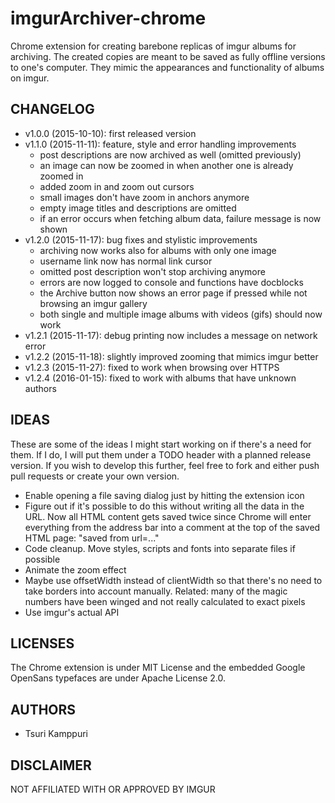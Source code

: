 # imgurArchiver-chrome

Chrome extension for creating barebone replicas of imgur albums for archiving.
The created copies are meant to be saved as fully offline versions to one's
computer. They mimic the appearances and functionality of albums on imgur.

## CHANGELOG ##

* v1.0.0 (2015-10-10): first released version
* v1.1.0 (2015-11-11): feature, style and error handling improvements
  * post descriptions are now archived as well (omitted previously)
  * an image can now be zoomed in when another one is already zoomed in
  * added zoom in and zoom out cursors
  * small images don't have zoom in anchors anymore
  * empty image titles and descriptions are omitted
  * if an error occurs when fetching album data, failure message is now shown
* v1.2.0 (2015-11-17): bug fixes and stylistic improvements
  * archiving now works also for albums with only one image
  * username link now has normal link cursor
  * omitted post description won't stop archiving anymore
  * errors are now logged to console and functions have docblocks
  * the Archive button now shows an error page if pressed while not browsing an
    imgur gallery
  * both single and multiple image albums with videos (gifs) should now work
* v1.2.1 (2015-11-17): debug printing now includes a message on network error
* v1.2.2 (2015-11-18): slightly improved zooming that mimics imgur better
* v1.2.3 (2015-11-27): fixed to work when browsing over HTTPS
* v1.2.4 (2016-01-15): fixed to work with albums that have unknown authors

## IDEAS ##

These are some of the ideas I might start working on if there's a need for
them. If I do, I will put them under a TODO header with a planned release
version. If you wish to develop this further, feel free to fork and either push
pull requests or create your own version.

* Enable opening a file saving dialog just by hitting the extension icon
* Figure out if it's possible to do this without writing all the data in the
  URL. Now all HTML content gets saved twice since Chrome will enter everything
  from the address bar into a comment at the top of the saved HTML page: "saved
  from url=..."
* Code cleanup. Move styles, scripts and fonts into separate files if possible
* Animate the zoom effect
* Maybe use offsetWidth instead of clientWidth so that there's no need to take
  borders into account manually. Related: many of the magic numbers have been
  winged and not really calculated to exact pixels
* Use imgur's actual API

## LICENSES ##

The Chrome extension is under MIT License and the embedded Google OpenSans
typefaces are under Apache License 2.0.

## AUTHORS ##

* Tsuri Kamppuri

## DISCLAIMER ##

NOT AFFILIATED WITH OR APPROVED BY IMGUR
